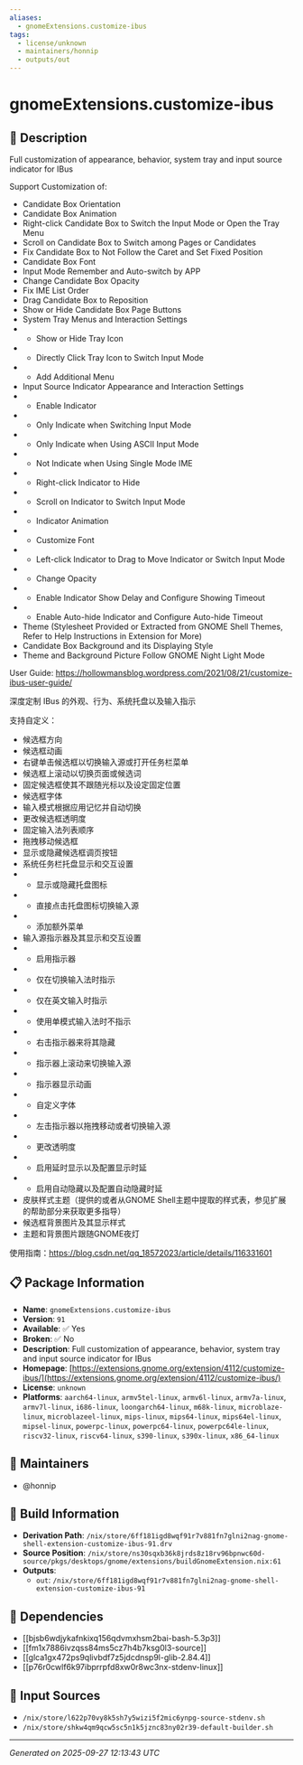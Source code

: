 ```yaml
---
aliases:
  - gnomeExtensions.customize-ibus
tags:
  - license/unknown
  - maintainers/honnip
  - outputs/out
---
```


# gnomeExtensions.customize-ibus

## 📝 Description

Full customization of appearance, behavior, system tray and input source indicator for IBus

Support Customization of:
* Candidate Box Orientation
* Candidate Box Animation
* Right-click Candidate Box to Switch the Input Mode or Open the Tray Menu
* Scroll on Candidate Box to Switch among Pages or Candidates
* Fix Candidate Box to Not Follow the Caret and Set Fixed Position
* Candidate Box Font
* Input Mode Remember and Auto-switch by APP
* Change Candidate Box Opacity
* Fix IME List Order
* Drag Candidate Box to Reposition
* Show or Hide Candidate Box Page Buttons
* System Tray Menus and Interaction Settings
* * Show or Hide Tray Icon
* * Directly Click Tray Icon to Switch Input Mode
* * Add Additional Menu
* Input Source Indicator Appearance and Interaction Settings
* * Enable Indicator
* * Only Indicate when Switching Input Mode
* * Only Indicate when Using ASCII Input Mode
* * Not Indicate when Using Single Mode IME
* * Right-click Indicator to Hide
* * Scroll on Indicator to Switch Input Mode
* * Indicator Animation
* * Customize Font
* * Left-click Indicator to Drag to Move Indicator or Switch Input Mode
* * Change Opacity
* * Enable Indicator Show Delay and Configure Showing Timeout
* * Enable Auto-hide Indicator and Configure Auto-hide Timeout
* Theme (Stylesheet Provided or Extracted from GNOME Shell Themes, Refer to Help Instructions in Extension for More)
* Candidate Box Background and its Displaying Style
* Theme and Background Picture Follow GNOME Night Light Mode

User Guide: https://hollowmansblog.wordpress.com/2021/08/21/customize-ibus-user-guide/

深度定制 IBus 的外观、行为、系统托盘以及输入指示

支持自定义：
* 候选框方向
* 候选框动画
* 右键单击候选框以切换输入源或打开任务栏菜单
* 候选框上滚动以切换页面或候选词
* 固定候选框使其不跟随光标以及设定固定位置
* 候选框字体
* 输入模式根据应用记忆并自动切换
* 更改候选框透明度
* 固定输入法列表顺序
* 拖拽移动候选框
* 显示或隐藏候选框调页按钮
* 系统任务栏托盘显示和交互设置
* * 显示或隐藏托盘图标
* * 直接点击托盘图标切换输入源
* * 添加额外菜单
* 输入源指示器及其显示和交互设置
* * 启用指示器
* * 仅在切换输入法时指示
* * 仅在英文输入时指示
* * 使用单模式输入法时不指示
* * 右击指示器来将其隐藏
* * 指示器上滚动来切换输入源
* * 指示器显示动画
* * 自定义字体
* * 左击指示器以拖拽移动或者切换输入源
* * 更改透明度
* * 启用延时显示以及配置显示时延
* * 启用自动隐藏以及配置自动隐藏时延
* 皮肤样式主题（提供的或者从GNOME Shell主题中提取的样式表，参见扩展的帮助部分来获取更多指导）
* 候选框背景图片及其显示样式
* 主题和背景图片跟随GNOME夜灯

使用指南：https://blog.csdn.net/qq_18572023/article/details/116331601

## 📋 Package Information

- **Name**: `gnomeExtensions.customize-ibus`
- **Version**: `91`
- **Available**: ✅ Yes
- **Broken**: ✅ No
- **Description**: Full customization of appearance, behavior, system tray and input source indicator for IBus
- **Homepage**: [https://extensions.gnome.org/extension/4112/customize-ibus/](https://extensions.gnome.org/extension/4112/customize-ibus/)
- **License**: `unknown`
- **Platforms**: `aarch64-linux`, `armv5tel-linux`, `armv6l-linux`, `armv7a-linux`, `armv7l-linux`, `i686-linux`, `loongarch64-linux`, `m68k-linux`, `microblaze-linux`, `microblazeel-linux`, `mips-linux`, `mips64-linux`, `mips64el-linux`, `mipsel-linux`, `powerpc-linux`, `powerpc64-linux`, `powerpc64le-linux`, `riscv32-linux`, `riscv64-linux`, `s390-linux`, `s390x-linux`, `x86_64-linux`
## 👥 Maintainers

- @honnip


## 🔧 Build Information

- **Derivation Path**: `/nix/store/6ff181igd8wqf91r7v881fn7glni2nag-gnome-shell-extension-customize-ibus-91.drv`
- **Source Position**: `/nix/store/ns30sqxb36k8jrds8z18rv96bpnwc60d-source/pkgs/desktops/gnome/extensions/buildGnomeExtension.nix:61`
- **Outputs**:
  - `out`:  `/nix/store/6ff181igd8wqf91r7v881fn7glni2nag-gnome-shell-extension-customize-ibus-91`

## 🔗 Dependencies

- [[bjsb6wdjykafnkixq156qdvmxhsm2bai-bash-5.3p3]]
- [[fm1x7886ivzqss84ms5cz7h4b7ksg0l3-source]]
- [[glca1gx472ps9qlivbdf7z5jdcdnsp9l-glib-2.84.4]]
- [[p76r0cwlf6k97ibprrpfd8xw0r8wc3nx-stdenv-linux]]

## 📁 Input Sources

- `/nix/store/l622p70vy8k5sh7y5wizi5f2mic6ynpg-source-stdenv.sh`
- `/nix/store/shkw4qm9qcw5sc5n1k5jznc83ny02r39-default-builder.sh`

---
*Generated on 2025-09-27 12:13:43 UTC*
